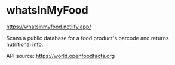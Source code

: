 # whatsInMyFood
https://whatsinmyfood.netlify.app/

Scans a public database for a food product's barcode and returns nutritional info.

API source: https://world.openfoodfacts.org
